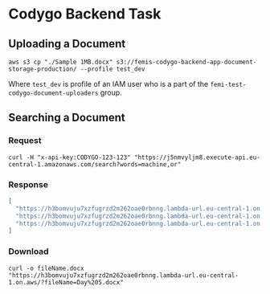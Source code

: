 # Codygo Backend Task

## Uploading a Document

`aws s3 cp "./Sample 1MB.docx" s3://femis-codygo-backend-app-document-storage-production/ --profile test_dev`

Where `test_dev` is profile of an IAM user who is a part of the `femi-test-codygo-document-uploaders` group.

## Searching a Document

### Request

`curl -H "x-api-key:CODYGO-123-123" "https://j5nmvyljm8.execute-api.eu-central-1.amazonaws.com/search?words=machine,or"`

### Response

```json
[
  "https://h3bomvuju7xzfugrzd2m262oae0rbnng.lambda-url.eu-central-1.on.aws/?fileName=Day%201.docx",
  "https://h3bomvuju7xzfugrzd2m262oae0rbnng.lambda-url.eu-central-1.on.aws/?fileName=Day%206.docx",
  "https://h3bomvuju7xzfugrzd2m262oae0rbnng.lambda-url.eu-central-1.on.aws/?fileName=Day%205.docx"
]
```

### Download

`curl -o fileName.docx "https://h3bomvuju7xzfugrzd2m262oae0rbnng.lambda-url.eu-central-1.on.aws/?fileName=Day%205.docx"`
